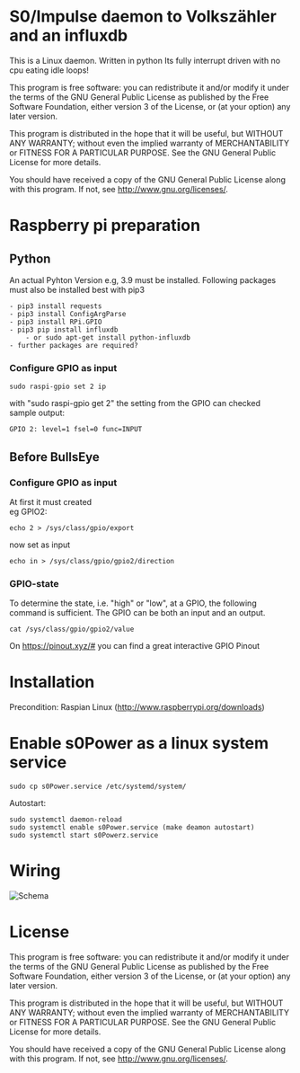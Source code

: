 S0/Impulse daemon to Volkszähler and an influxdb
==================================

This is a Linux daemon. Written in python
Its fully interrupt driven with no cpu eating idle loops!

This program is free software: you can redistribute it and/or modify
it under the terms of the GNU General Public License as published by
the Free Software Foundation, either version 3 of the License, or
(at your option) any later version.

This program is distributed in the hope that it will be useful,
but WITHOUT ANY WARRANTY; without even the implied warranty of
MERCHANTABILITY or FITNESS FOR A PARTICULAR PURPOSE.  See the
GNU General Public License for more details.

You should have received a copy of the GNU General Public License
along with this program.  If not, see <http://www.gnu.org/licenses/>.

Raspberry pi preparation
============
## Python

An actual Pyhton Version e.g, 3.9 must be installed.
Following packages must also be installed best with pip3
```
- pip3 install requests
- pip3 install ConfigArgParse
- pip3 install RPi.GPIO
- pip3 pip install influxdb 
    - or sudo apt-get install python-influxdb
- further packages are required?
```

### Configure GPIO as input<br>
```
sudo raspi-gpio set 2 ip
```
with "sudo raspi-gpio get 2" the setting from the GPIO can checked<br>
sample output:

```GPIO 2: level=1 fsel=0 func=INPUT```


## Before BullsEye
### Configure GPIO as input<br>
At first it must created<br>
eg GPIO2:
```
echo 2 > /sys/class/gpio/export
```
now set as input
```
echo in > /sys/class/gpio/gpio2/direction
```

### GPIO-state
To determine the state, i.e. "high" or "low", at a GPIO, the following command is sufficient. The GPIO can be both an input and an output.
```
cat /sys/class/gpio/gpio2/value
```
On https://pinout.xyz/# you can find a great interactive GPIO Pinout

Installation
============

Precondition: Raspian Linux (http://www.raspberrypi.org/downloads) 




Enable s0Power as a linux system service
=============
```
sudo cp s0Power.service /etc/systemd/system/
```
Autostart:
```
sudo systemctl daemon-reload
sudo systemctl enable s0Power.service (make deamon autostart) 
sudo systemctl start s0Powerz.service
```

Wiring
=============

![Schema](wiring.jpg)

License
=======


This program is free software: you can redistribute it and/or modify
it under the terms of the GNU General Public License as published by
the Free Software Foundation, either version 3 of the License, or
(at your option) any later version.

This program is distributed in the hope that it will be useful,
but WITHOUT ANY WARRANTY; without even the implied warranty of
MERCHANTABILITY or FITNESS FOR A PARTICULAR PURPOSE.  See the
GNU General Public License for more details.

You should have received a copy of the GNU General Public License
along with this program.  If not, see <http://www.gnu.org/licenses/>.

